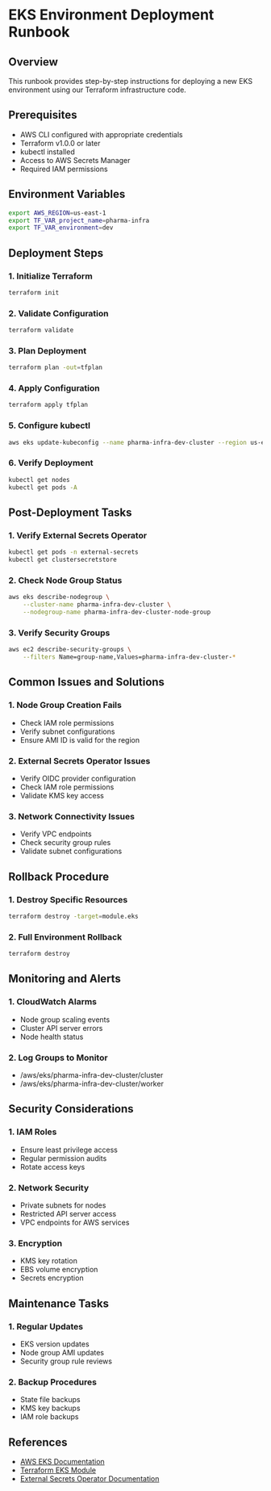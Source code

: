 # EKS Environment Deployment Runbook

## Overview
This runbook provides step-by-step instructions for deploying a new EKS environment using our Terraform infrastructure code.

## Prerequisites
- AWS CLI configured with appropriate credentials
- Terraform v1.0.0 or later
- kubectl installed
- Access to AWS Secrets Manager
- Required IAM permissions

## Environment Variables
```bash
export AWS_REGION=us-east-1
export TF_VAR_project_name=pharma-infra
export TF_VAR_environment=dev
```

## Deployment Steps

### 1. Initialize Terraform
```bash
terraform init
```

### 2. Validate Configuration
```bash
terraform validate
```

### 3. Plan Deployment
```bash
terraform plan -out=tfplan
```

### 4. Apply Configuration
```bash
terraform apply tfplan
```

### 5. Configure kubectl
```bash
aws eks update-kubeconfig --name pharma-infra-dev-cluster --region us-east-1
```

### 6. Verify Deployment
```bash
kubectl get nodes
kubectl get pods -A
```

## Post-Deployment Tasks

### 1. Verify External Secrets Operator
```bash
kubectl get pods -n external-secrets
kubectl get clustersecretstore
```

### 2. Check Node Group Status
```bash
aws eks describe-nodegroup \
    --cluster-name pharma-infra-dev-cluster \
    --nodegroup-name pharma-infra-dev-cluster-node-group
```

### 3. Verify Security Groups
```bash
aws ec2 describe-security-groups \
    --filters Name=group-name,Values=pharma-infra-dev-cluster-*
```

## Common Issues and Solutions

### 1. Node Group Creation Fails
- Check IAM role permissions
- Verify subnet configurations
- Ensure AMI ID is valid for the region

### 2. External Secrets Operator Issues
- Verify OIDC provider configuration
- Check IAM role permissions
- Validate KMS key access

### 3. Network Connectivity Issues
- Verify VPC endpoints
- Check security group rules
- Validate subnet configurations

## Rollback Procedure

### 1. Destroy Specific Resources
```bash
terraform destroy -target=module.eks
```

### 2. Full Environment Rollback
```bash
terraform destroy
```

## Monitoring and Alerts

### 1. CloudWatch Alarms
- Node group scaling events
- Cluster API server errors
- Node health status

### 2. Log Groups to Monitor
- /aws/eks/pharma-infra-dev-cluster/cluster
- /aws/eks/pharma-infra-dev-cluster/worker

## Security Considerations

### 1. IAM Roles
- Ensure least privilege access
- Regular permission audits
- Rotate access keys

### 2. Network Security
- Private subnets for nodes
- Restricted API server access
- VPC endpoints for AWS services

### 3. Encryption
- KMS key rotation
- EBS volume encryption
- Secrets encryption

## Maintenance Tasks

### 1. Regular Updates
- EKS version updates
- Node group AMI updates
- Security group rule reviews

### 2. Backup Procedures
- State file backups
- KMS key backups
- IAM role backups

## References
- [AWS EKS Documentation](https://docs.aws.amazon.com/eks/)
- [Terraform EKS Module](https://registry.terraform.io/modules/terraform-aws-modules/eks/aws)
- [External Secrets Operator Documentation](https://external-secrets.io/) 